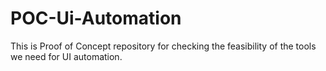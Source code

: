 # POC-Ui-Automation
This is Proof of Concept repository for checking the feasibility of the tools we need for UI automation.
